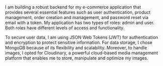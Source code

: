 I am building a robust backend for my e-commerce application that provides several essential features such as user authentication, product management, order creation and management, and password reset via email with a token. My application has two types of roles: admin and user. Both roles have different levels of access and functionality.

To secure user data, I am using JSON Web Tokens (JWT) for authentication and encryption to protect sensitive information. For data storage, I chose MongoDB because of its flexibility and scalability. Moreover, to handle images, I opted for Cloudinary, a powerful cloud-based media management platform that enables me to store, manipulate and optimize my images.
